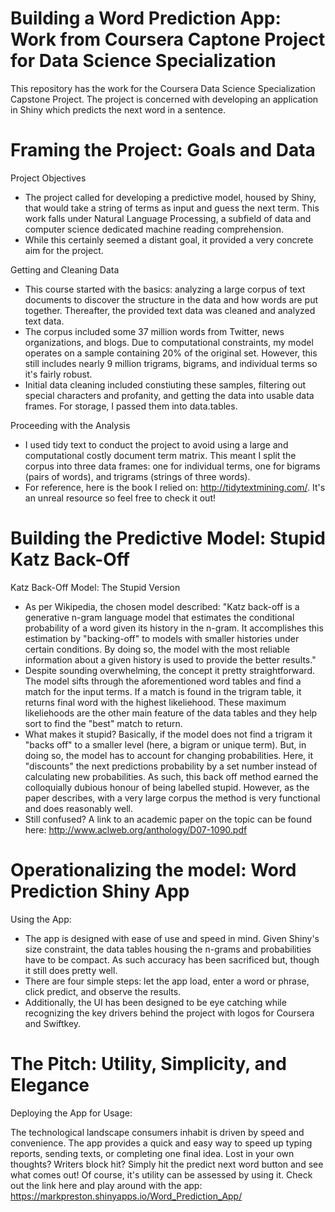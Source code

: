 # Building a Word Prediction App: Work from Coursera Captone Project for Data Science Specialization
This repository has the work for the Coursera Data Science Specialization Capstone Project. The project is concerned with developing an application in Shiny which predicts the next word in a sentence.

Framing the Project: Goals and Data
========================================================
Project Objectives
- The project called for developing a predictive model, housed by Shiny, that would take a string of terms as input and guess the next term. This work falls under Natural Language Processing, a subfield of data and computer science dedicated machine reading comprehension.
- While this certainly seemed a distant goal, it provided a very concrete aim for the project.

Getting and Cleaning Data
- This course started with the basics: analyzing a large corpus of text documents to discover the structure in the data and how words are put together. Thereafter, the provided text data was cleaned and analyzed text data.
- The corpus included some 37 million words from Twitter, news organizations, and blogs. Due to computational constraints, my model operates on a sample containing 20% of the original set. However, this still includes nearly 9 million trigrams, bigrams, and individual terms so it's fairly robust.
- Initial data cleaning included constiuting these samples, filtering out special characters and profanity, and getting the data into usable data frames. For storage, I passed them into data.tables.

Proceeding with the Analysis
- I used tidy text to conduct the project to avoid using a large and computational costly document term matrix. This meant I split the corpus into three data frames: one for individual terms, one for bigrams (pairs of words), and trigrams (strings of three words).
- For reference, here is the book I relied on: http://tidytextmining.com/. It's an unreal resource so feel free to check it out!


Building the Predictive Model: Stupid Katz Back-Off
========================================================
Katz Back-Off Model: The Stupid Version
- As per Wikipedia, the chosen model described: "Katz back-off is a generative n-gram language model that estimates the conditional probability of a word given its history in the n-gram. It accomplishes this estimation by "backing-off" to models with smaller histories under certain conditions. By doing so, the model with the most reliable information about a given history is used to provide the better results."
- Despite sounding overwhelming, the concept it pretty straightforward. The model sifts through the aforementioned word tables and find a match for the input terms. If a match is found in the trigram table, it returns final word with the highest likeliehood. These maximum likeliehoods are the other main feature of the data tables and they help sort to find the "best" match to return.
- What makes it stupid? Basically, if the model does not find a trigram it "backs off" to a smaller level (here, a bigram or unique term). But, in doing so, the model has to account for changing probabilities. Here, it "discounts" the next predictions probability by a set number instead of calculating new probabilities. As such, this back off method earned the colloquially dubious honour of being labelled stupid. However, as the paper describes, with a very large corpus the method is very functional and does reasonably well.
- Still confused? A link to an academic paper on the topic can be found here: http://www.aclweb.org/anthology/D07-1090.pdf

Operationalizing the model: Word Prediction Shiny App
========================================================
Using the App:
- The app is designed with ease of use and speed in mind. Given Shiny's size constraint, the data tables housing the n-grams and probabilities have to be compact. As such accuracy has been sacrificed but, though it still does pretty well.
- There are four simple steps: let the app load, enter a word or phrase, click predict, and observe the results.
- Additionally, the UI has been designed to be eye catching while recognizing the key drivers behind the project with logos for Coursera and Swiftkey.

The Pitch: Utility, Simplicity, and Elegance
========================================================
Deploying the App for Usage:

The technological landscape consumers inhabit is driven by speed and convenience. The app provides a quick and easy way to speed up typing reports, sending texts, or completing one final idea. Lost in your own thoughts? Writers block hit? Simply hit the predict next word button and see what comes out! Of course, it's utility can be assessed by using it. Check out the link here and play around with the app: https://markpreston.shinyapps.io/Word_Prediction_App/
